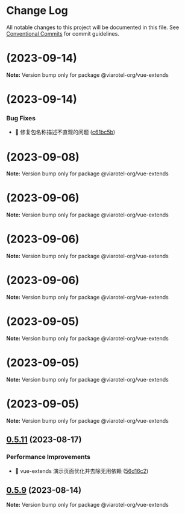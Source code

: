 # Change Log

All notable changes to this project will be documented in this file.
See [Conventional Commits](https://conventionalcommits.org) for commit guidelines.

# [](https://github.com/viarotel-org/packages/compare/v0.7.5...v0.7.6) (2023-09-14)

**Note:** Version bump only for package @viarotel-org/vue-extends





# [](https://github.com/viarotel-org/packages/compare/v0.7.4...v0.7.5) (2023-09-14)


### Bug Fixes

* 📝 修复包名称描述不直观的问题 ([c61bc5b](https://github.com/viarotel-org/packages/commit/c61bc5bb4c7fff18e62a9b6339dbc391374a081f))






# [](https://github.com/viarotel-org/packages/compare/v0.7.3...v0.7.4) (2023-09-08)

**Note:** Version bump only for package @viarotel-org/vue-extends






# [](https://github.com/viarotel-org/packages/compare/v0.7.2...v0.7.3) (2023-09-06)

**Note:** Version bump only for package @viarotel-org/vue-extends





# [](https://github.com/viarotel-org/packages/compare/v0.7.1...v0.7.2) (2023-09-06)

**Note:** Version bump only for package @viarotel-org/vue-extends





# [](https://github.com/viarotel-org/packages/compare/v0.7.0...v0.7.1) (2023-09-06)

**Note:** Version bump only for package @viarotel-org/vue-extends





# [](https://github.com/viarotel-org/packages/compare/v0.6.1...v0.7.0) (2023-09-05)

**Note:** Version bump only for package @viarotel-org/vue-extends





# [](https://github.com/viarotel-org/packages/compare/v0.6.0...v0.6.1) (2023-09-05)

**Note:** Version bump only for package @viarotel-org/vue-extends





# [](https://github.com/viarotel-org/packages/compare/v0.5.11...v0.6.0) (2023-09-05)

**Note:** Version bump only for package @viarotel-org/vue-extends






## [0.5.11](https://github.com/viarotel-org/packages/compare/v0.5.10...v0.5.11) (2023-08-17)


### Performance Improvements

* 🔧 vue-extends 演示页面优化并去除无用依赖 ([56d16c2](https://github.com/viarotel-org/packages/commit/56d16c225b72c92905ed29b763d96b37f812bc81))






## [0.5.9](https://github.com/viarotel-org/packages/compare/v0.5.8...v0.5.9) (2023-08-14)

**Note:** Version bump only for package @viarotel-org/vue-extends
